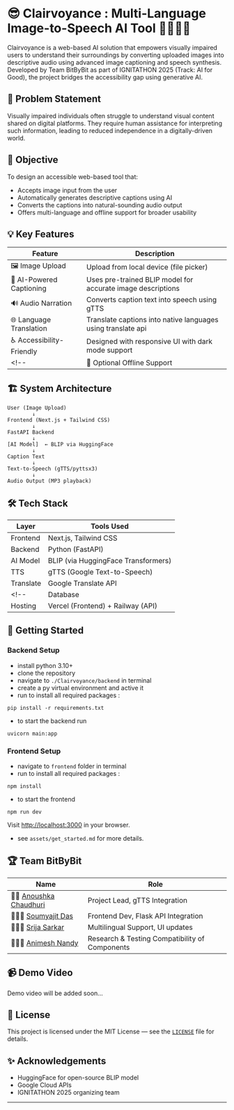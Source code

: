 # 😎 Clairvoyance : Multi-Language Image-to-Speech AI Tool 🧑🏻‍🦯‍➡️

Clairvoyance is a web-based AI solution that empowers visually impaired users to understand their surroundings by converting uploaded images into descriptive audio using advanced image captioning and speech synthesis. Developed by Team BitByBit as part of IGNITATHON 2025 (Track: AI for Good), the project bridges the accessibility gap using generative AI.


## 🧠 Problem Statement

Visually impaired individuals often struggle to understand visual content shared on digital platforms. They require human assistance for interpreting such information, leading to reduced independence in a digitally-driven world.


## 🎯 Objective

To design an accessible web-based tool that:

* Accepts image input from the user
* Automatically generates descriptive captions using AI
* Converts the captions into natural-sounding audio output
* Offers multi-language and offline support for broader usability


## 💡 Key Features

| Feature                     | Description                                                   |
| --------------------------- | ------------------------------------------------------------- |
| 🖼️ Image Upload             | Upload from local device (file picker)                        |
| 🧠 AI-Powered Captioning    | Uses pre-trained BLIP model for accurate image descriptions   |
| 🔊 Audio Narration          | Converts caption text into speech using gTTS                  |
| 🌐 Language Translation     | Translate captions into native languages using translate api  |
| ♿ Accessibility-Friendly   | Designed with responsive UI with dark mode support            |
<!-- | 🛜 Optional Offline Support | Works with offline models and browser-based TTS (stretch goal)| -->


## 🏗️ System Architecture

```plaintext
User (Image Upload)
        ↓
Frontend (Next.js + Tailwind CSS)
        ↓
FastAPI Backend
        ↓
[AI Model]  ← BLIP via HuggingFace
        ↓
Caption Text
        ↓
Text-to-Speech (gTTS/pyttsx3)
        ↓
Audio Output (MP3 playback)
```


## 🛠 Tech Stack

| Layer     | Tools Used                              |
| ----------| --------------------------------------- |
| Frontend  | Next.js, Tailwind CSS                   |
| Backend   | Python (FastAPI)                        |
| AI Model  | BLIP (via HuggingFace Transformers)     |
| TTS       | gTTS (Google Text-to-Speech)            |
| Translate | Google Translate API                    |
<!-- | Database  | PostgreSQL or SQLite (optional)         |
| Hosting   | Vercel (Frontend) + Railway (API)       | -->


## 🚀 Getting Started

### Backend Setup

  - install python 3.10+
  - clone the repository
  - navigate to `./Clairvoyance/backend` in terminal
  - create a py virtual environment and active it
  - run to install all required packages :

  ```
  pip install -r requirements.txt
  ```

  - to start the backend run
  
  ```
  uvicorn main:app
  ```

### Frontend Setup
  - navigate to `frontend` folder in terminal
  - run to install all required packages :

  ```
  npm install
  ```  

 - to start the frontend
  
  ```
  npm run dev
  ```

Visit [http://localhost:3000](http://localhost:3000) in your browser.
- see `assets/get_started.md` for more details.


## 🏆 Team BitByBit

| Name                                                   |Role                                            |
| -------------------------------------------------------|------------------------------------------------|
| 👸🏻 [Anoushka Chaudhuri](https://github.com/awkwardish)| Project Lead, gTTS Integration                 |
| 👨🏻‍💻 [Soumyajit Das](https://github.com/soumyajiitdas/) | Frontend Dev, Flask API Integration            |
| 👩🏻‍💻 [Srija Sarkar](https://github.com/srijasarkar133)  | Multilingual Support, UI updates               |
| 👨🏻‍💻 [Animesh Nandy](https://github.com/ani-11-pro)     | Research & Testing Compatibility of Components |



<!-- ## 🤖 AI Models Used

* Pre-trained BLIP (Bootstrapped Language Image Pretraining) model from HuggingFace
* Google Text-to-Speech (gTTS) for audio output
* Google Translate API for multilingual support -->


## 📹 Demo Video

Demo video will be added soon...


## 📑 License

This project is licensed under the MIT License — see the [`LICENSE`](./LICENSE) file for details.

## ✨ Acknowledgements

* HuggingFace for open-source BLIP model
* Google Cloud APIs
* IGNITATHON 2025 organizing team

---
